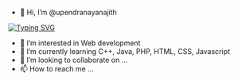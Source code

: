 - 👋 Hi, I’m @upendranayanajith

[![Typing SVG](https://readme-typing-svg.demolab.com/?lines=I+am+student+of+(SLIIT);Code+is+poetry,+and+I'm+the+poet;Bugs+eater)](https://git.io/typing-svg)

- 👀 I’m interested in Web development
- 🌱 I’m currently learning C++, Java, PHP, HTML, CSS, Javascript
- 💞️ I’m looking to collaborate on ...
- 📫 How to reach me ...

<!---
upendranayanajith/upendranayanajith is a ✨ special ✨ repository because its `README.md` (this file) appears on your GitHub profile.
You can click the Preview link to take a look at your changes.
--->
